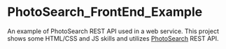 # PhotoSearch_FrontEnd_Example
An example of PhotoSearch REST API used in a web service.
This project shows some HTML/CSS and JS skills and utilizes [PhotoSearch](https://github.com/sgontzos/PhotoSearch) REST API.
